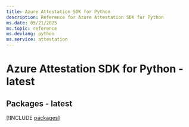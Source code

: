 ```yaml
---
title: Azure Attestation SDK for Python
description: Reference for Azure Attestation SDK for Python
ms.date: 05/21/2025
ms.topic: reference
ms.devlang: python
ms.service: attestation
---
```

# Azure Attestation SDK for Python - latest
## Packages - latest
[!INCLUDE [packages](attestation-index.md)]